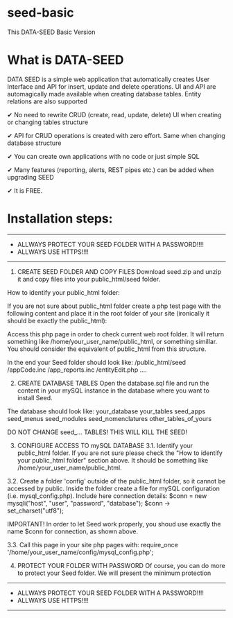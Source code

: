# seed-basic
This DATA-SEED Basic Version


# What is DATA-SEED

DATA SEED is a simple web application that automatically creates User Interface and API for insert, update and delete operations. UI and API are automagically made available when creating database tables. Entity relations are also supported

✔ No need to rewrite CRUD (create, read, update, delete) UI when creating or changing tables structure

✔ API for CRUD operations is created with zero effort. Same when changing database structure

✔ You can create own applications with no code or just simple SQL

✔ Many features (reporting, alerts, REST pipes etc.) can be added when upgrading SEED

✔ It is FREE.



# Installation steps:

------------------------------------------------------------------
* ALLWAYS PROTECT YOUR SEED FOLDER WITH A PASSWORD!!!!
* ALLWAYS USE HTTPS!!!!
------------------------------------------------------------------



1. CREATE SEED FOLDER AND COPY FILES
Download seed.zip and unzip it and copy files into your public_html/seed folder.


How to identify your public_html folder:

If you are not sure about public_html folder create a php test page with the following content and place it in the root folder of your site
(ironically it should be exactly the public_html):

<?php
header("Content-Type: text/plain;charset=UTF-8");
print($_SERVER['DOCUMENT_ROOT']);
?>

Access this php page in order to check current web root folder. It will return something like /home/your_user_name/public_html, or something simillar.
You should consider the equivalent of public_html from this structure.


In the end your Seed folder should look like:
/public_html/seed
	/appCode.inc
	/app_reports.inc
	/entityEdit.php
	....





2. CREATE DATABASE TABLES
Open the database.sql file and run the content in your mySQL instance in the database where you want to install Seed.

The database should look like:
your_database
	your_tables
	seed_apps
	seed_menus
	seed_modules
	seed_nomenclatures
	other_tables_of_yours
	


DO NOT CHANGE seed_... TABLES! THIS WILL KILL THE SEED!



3. CONFIGURE ACCESS TO mySQL DATABASE
3.1. Identify your public_html folder. If you are not sure please check the "How to identify your public_html folder" section above.
It should be something like /home/your_user_name/public_html.
 
3.2. Create a folder 'config' outside of the public_html folder, so it cannot be accessed by public.
Inside the folder create a file for mySQL configuration (i.e. mysql_config.php).
Include here connection details:
$conn = new mysqli("host", "user", "password", "database");
$conn -> set_charset("utf8");

IMPORTANT! In order to let Seed work properly, you shoud use exactly the name $conn for connection, as shown above.
 
 
3.3. Call this page in your site php pages with: require_once '/home/your_user_name/config/mysql_config.php';


4. PROTECT YOUR FOLDER WITH PASSWORD
Of course, you can do more to protect your Seed folder. We will present the minimum protection


------------------------------------------------------------------
* ALLWAYS PROTECT YOUR SEED FOLDER WITH A PASSWORD!!!!
* ALLWAYS USE HTTPS!!!!
------------------------------------------------------------------

